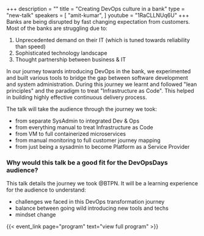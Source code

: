 +++
description = ""
title = "Creating DevOps culture in a bank"
type = "new-talk"
speakers = [
        "amit-kumar",
]
youtube = "1RaCLLNUq6U"
+++
Banks are being disrupted by fast changing expectation from customers. Most of the banks are struggling due to:
1. Unprecedented demand on their IT (which is tuned towards reliability than speed)
2. Sophisticated technology landscape
3. Thought partnership between business & IT

In our journey towards introducing DevOps in the bank, we experimented and built various tools to bridge the gap between software development and system administration. During this journey we learnt and followed "lean principles" and the paradigm to treat "Infrastructure as Code". This helped in building highly effective continuous delivery process.

The talk will take the audience through the journey we took:
* from separate SysAdmin to integrated Dev & Ops
* from everything manual to treat Infrastructure as Code
* from VM to full containerized microservices
* from manual monitoring to full customer journey mapping
* from just being a sysadmin to become Platform as a Service Provider

### Why would this talk be a good fit for the DevOpsDays audience?

This talk details the journey we took @BTPN. It will be a learning experience for the audience to understand:
* challenges we faced in this DevOps transformation journey
* balance between going wild introducing new tools and techs
* mindset change

{{< event_link page="program" text="view full program" >}}